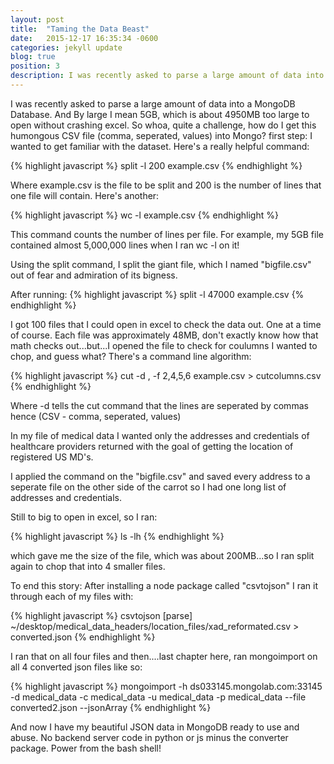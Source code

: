 ```yaml
---
layout: post
title:  "Taming the Data Beast"
date:   2015-12-17 16:35:34 -0600
categories: jekyll update
blog: true
position: 3
description: I was recently asked to parse a large amount of data into a MongoDB Database. And By large I mean 5GB, which is about 4950MB too large to open without crashing excel...
---
```


I was recently asked to parse a large amount of data into a MongoDB Database. And By large I mean 5GB, which is about 4950MB too large to open without crashing excel. So whoa, quite a challenge, how do I get this humongous CSV file (comma, seperated, values) into Mongo? first step: I wanted to get familiar with the dataset. Here's a really helpful command:

{% highlight javascript %}
split -l 200 example.csv
{% endhighlight %}

Where example.csv is the file to be split and 200 is the number of lines that one file will contain. Here's another:

{% highlight javascript %}
wc -l example.csv
{% endhighlight %}

This command counts the number of lines per file. For example, my 5GB file contained almost 5,000,000 lines when I ran wc -l on it!

Using the split command, I split the giant file, which I named "bigfile.csv" out of fear and admiration of its bigness.

After running:
{% highlight javascript %}
split -l 47000 example.csv
{% endhighlight %}

I got 100 files that I could open in excel to check the data out. One at a time of course. Each file was approximately 48MB, don't exactly know how that math checks out...but...I opened the file to check for coulumns I wanted to chop, and guess what? There's a command line algorithm:

{% highlight javascript %}
cut -d , -f 2,4,5,6 example.csv > cutcolumns.csv
{% endhighlight %}

Where -d tells the cut command that the lines are seperated by commas hence (CSV - comma, seperated, values)

In my file of medical data I wanted only the addresses and credentials of healthcare providers returned with the goal of getting the location of registered US MD's.

I applied the command on the "bigfile.csv" and saved every address to a seperate file on the other side of the carrot so I had one long list of addresses and credentials.

Still to big to open in excel, so I ran:

{% highlight javascript %}
ls -lh
{% endhighlight %}

which gave me the size of the file, which was about 200MB...so I ran split again to chop that into 4 smaller files.

To end this story: After installing a node package called "csvtojson" I ran it through each of my files with:

{% highlight javascript %}
csvtojson [parse]  ~/desktop/medical_data_headers/location_files/xad_reformated.csv > converted.json
{% endhighlight %}

I ran that on all four files and then....last chapter here, ran mongoimport on all 4 converted json files like so:

{% highlight javascript %}
mongoimport -h ds033145.mongolab.com:33145 -d medical_data -c medical_data -u medical_data -p medical_data --file converted2.json --jsonArray
{% endhighlight %}

And now I have my beautiful JSON data in MongoDB ready to use and abuse. No backend server code in python or js minus the converter package. Power from the bash shell!